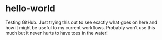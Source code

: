 # hello-world
Testing GitHub.
Just trying this out to see exactly what goes on here and how it might be useful to my current workflows. Probably won't use this much but it never hurts to have toes in the water!
